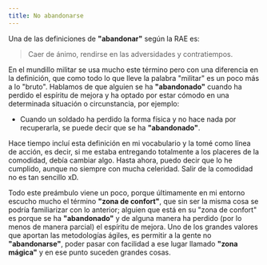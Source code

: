 ```yaml
---
title: No abandonarse
---
```


Una de las definiciones de **"abandonar"** según la RAE es:
>Caer de ánimo, rendirse en las adversidades y contratiempos.

En el mundillo militar se usa mucho este término pero con una diferencia en la definición, que como todo lo que lleve la palabra "militar" es un poco más a lo "bruto". Hablamos de que alguien se ha **"abandonado"** cuando ha perdido el espíritu de mejora y ha optado por estar cómodo en una determinada situación o circunstancia, por ejemplo:
 * Cuando un soldado ha perdido la forma física y no hace nada por recuperarla, se puede decir que se ha **"abandonado"**.

Hace tiempo incluí esta definición en mi vocabulario y la tomé como línea de acción, es decir, si me estaba entregando totalmente a los placeres de la comodidad, debía cambiar algo. Hasta ahora, puedo decir que lo he cumplido, aunque no siempre con mucha celeridad. Salir de la comodidad no es tan sencillo xD.

Todo este preámbulo viene un poco, porque últimamente en mi entorno escucho mucho el término **"zona de confort"**, que sin ser la misma cosa se podría familiarizar con lo anterior; alguien que está en su "zona de confort" es porque se ha **"abandonado"** y de alguna manera ha perdido (por lo menos de manera parcial) el espíritu de mejora. Uno de los grandes valores que aportan las metodologías ágiles, es permitir a la gente no **"abandonarse"**, poder pasar con facilidad a ese lugar llamado **"zona mágica"** y en ese punto suceden grandes cosas.

